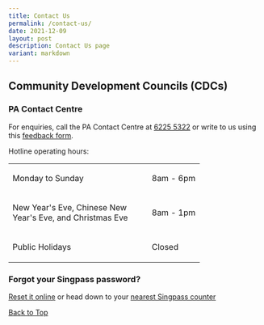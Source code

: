 ```yaml
---
title: Contact Us
permalink: /contact-us/
date: 2021-12-09
layout: post
description: Contact Us page
variant: markdown
---
```

<span id="cdcv_page_top"></span>
## Community Development Councils (CDCs)
### PA Contact Centre

For enquiries, call the PA Contact Centre at <a href="tel:6225 5322">6225 5322</a> or write to us using this <a href="https://form.gov.sg/62e8e68d9b241b001207dbdf"> feedback form</a>.

Hotline operating hours:

<table border="0" cellspacing="0" cellpadding="0">
<tbody>
<tr>
	<td><p style="width:260px !important;">Monday to Sunday</p></td>
	<td><p>8am - 6pm</p></td>
</tr>
	<tr><td><p style="width:260px !important;">New Year's Eve, Chinese New Year's Eve, and Christmas Eve</p></td>
	<td><p>8am - 1pm</p></td>
	</tr><tr>
	<td><p style="width:260px !important;">Public Holidays</p></td>
	<td><p>Closed</p></td>
</tr>
</tbody>
</table>



### Forgot your Singpass password?
<p><a href="http://www.singpass.gov.sg/singpass/onlineresetpassword/userdetail">Reset it online</a> or  head down to your <a href="http://www.singpass.gov.sg/singpass/common/counter">nearest Singpass counter </a></p>


[Back to Top](#cdcv_page_top)
